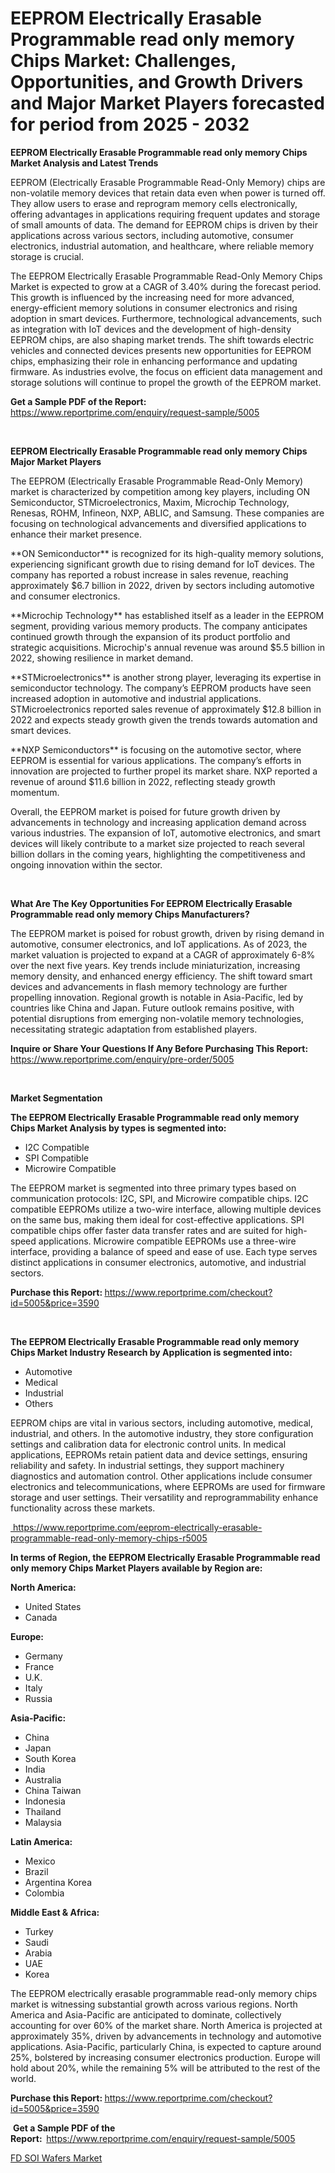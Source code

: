 <p><h1>EEPROM Electrically Erasable Programmable read only memory Chips Market: Challenges, Opportunities, and Growth Drivers and Major Market Players forecasted for period from 2025 - 2032</h1></p><p><strong>EEPROM Electrically Erasable Programmable read only memory Chips Market Analysis and Latest Trends</strong></p>
<p><p>EEPROM (Electrically Erasable Programmable Read-Only Memory) chips are non-volatile memory devices that retain data even when power is turned off. They allow users to erase and reprogram memory cells electronically, offering advantages in applications requiring frequent updates and storage of small amounts of data. The demand for EEPROM chips is driven by their applications across various sectors, including automotive, consumer electronics, industrial automation, and healthcare, where reliable memory storage is crucial.</p><p>The EEPROM Electrically Erasable Programmable Read-Only Memory Chips Market is expected to grow at a CAGR of 3.40% during the forecast period. This growth is influenced by the increasing need for more advanced, energy-efficient memory solutions in consumer electronics and rising adoption in smart devices. Furthermore, technological advancements, such as integration with IoT devices and the development of high-density EEPROM chips, are also shaping market trends. The shift towards electric vehicles and connected devices presents new opportunities for EEPROM chips, emphasizing their role in enhancing performance and updating firmware. As industries evolve, the focus on efficient data management and storage solutions will continue to propel the growth of the EEPROM market.</p></p>
<p><strong>Get a Sample PDF of the Report:&nbsp;</strong> <a href="https://www.reportprime.com/enquiry/request-sample/5005?utm_campaign=2095&utm_medium=2&utm_source=Github&utm_content=ia&utm_term=19032025&utm_id=eeprom-electrically-erasable-programmable-read-only-memory-chips">https://www.reportprime.com/enquiry/request-sample/5005</a></p>
<p>&nbsp;</p>
<p><strong>EEPROM Electrically Erasable Programmable read only memory Chips Major Market Players</strong></p>
<p><p>The EEPROM (Electrically Erasable Programmable Read-Only Memory) market is characterized by competition among key players, including ON Semiconductor, STMicroelectronics, Maxim, Microchip Technology, Renesas, ROHM, Infineon, NXP, ABLIC, and Samsung. These companies are focusing on technological advancements and diversified applications to enhance their market presence.</p><p>**ON Semiconductor** is recognized for its high-quality memory solutions, experiencing significant growth due to rising demand for IoT devices. The company has reported a robust increase in sales revenue, reaching approximately $6.7 billion in 2022, driven by sectors including automotive and consumer electronics.</p><p>**Microchip Technology** has established itself as a leader in the EEPROM segment, providing various memory products. The company anticipates continued growth through the expansion of its product portfolio and strategic acquisitions. Microchip's annual revenue was around $5.5 billion in 2022, showing resilience in market demand.</p><p>**STMicroelectronics** is another strong player, leveraging its expertise in semiconductor technology. The company’s EEPROM products have seen increased adoption in automotive and industrial applications. STMicroelectronics reported sales revenue of approximately $12.8 billion in 2022 and expects steady growth given the trends towards automation and smart devices.</p><p>**NXP Semiconductors** is focusing on the automotive sector, where EEPROM is essential for various applications. The company’s efforts in innovation are projected to further propel its market share. NXP reported a revenue of around $11.6 billion in 2022, reflecting steady growth momentum.</p><p>Overall, the EEPROM market is poised for future growth driven by advancements in technology and increasing application demand across various industries. The expansion of IoT, automotive electronics, and smart devices will likely contribute to a market size projected to reach several billion dollars in the coming years, highlighting the competitiveness and ongoing innovation within the sector.</p></p>
<p>&nbsp;</p>
<p><strong>What Are The Key Opportunities For EEPROM Electrically Erasable Programmable read only memory Chips Manufacturers?</strong></p>
<p><p>The EEPROM market is poised for robust growth, driven by rising demand in automotive, consumer electronics, and IoT applications. As of 2023, the market valuation is projected to expand at a CAGR of approximately 6-8% over the next five years. Key trends include miniaturization, increasing memory density, and enhanced energy efficiency. The shift toward smart devices and advancements in flash memory technology are further propelling innovation. Regional growth is notable in Asia-Pacific, led by countries like China and Japan. Future outlook remains positive, with potential disruptions from emerging non-volatile memory technologies, necessitating strategic adaptation from established players.</p></p>
<p><strong>Inquire or Share Your Questions If Any Before Purchasing This Report:</strong> <a href="https://www.reportprime.com/enquiry/pre-order/5005?utm_campaign=2095&utm_medium=2&utm_source=Github&utm_content=ia&utm_term=19032025&utm_id=eeprom-electrically-erasable-programmable-read-only-memory-chips">https://www.reportprime.com/enquiry/pre-order/5005</a></p>
<p>&nbsp;</p>
<p><strong>Market Segmentation</strong></p>
<p><strong>The EEPROM Electrically Erasable Programmable read only memory Chips Market Analysis by types is segmented into:</strong></p>
<p><ul><li>I2C Compatible</li><li>SPI Compatible</li><li>Microwire Compatible</li></ul></p>
<p><p>The EEPROM market is segmented into three primary types based on communication protocols: I2C, SPI, and Microwire compatible chips. I2C compatible EEPROMs utilize a two-wire interface, allowing multiple devices on the same bus, making them ideal for cost-effective applications. SPI compatible chips offer faster data transfer rates and are suited for high-speed applications. Microwire compatible EEPROMs use a three-wire interface, providing a balance of speed and ease of use. Each type serves distinct applications in consumer electronics, automotive, and industrial sectors.</p></p>
<p><strong>Purchase this Report:&nbsp;</strong><a href="https://www.reportprime.com/checkout?id=5005&price=3590&utm_campaign=2095&utm_medium=2&utm_source=Github&utm_content=ia&utm_term=19032025&utm_id=eeprom-electrically-erasable-programmable-read-only-memory-chips">https://www.reportprime.com/checkout?id=5005&price=3590</a></p>
<p>&nbsp;</p>
<p><strong>The EEPROM Electrically Erasable Programmable read only memory Chips Market Industry Research by Application is segmented into:</strong></p>
<p><ul><li>Automotive</li><li>Medical</li><li>Industrial</li><li>Others</li></ul></p>
<p><p>EEPROM chips are vital in various sectors, including automotive, medical, industrial, and others. In the automotive industry, they store configuration settings and calibration data for electronic control units. In medical applications, EEPROMs retain patient data and device settings, ensuring reliability and safety. In industrial settings, they support machinery diagnostics and automation control. Other applications include consumer electronics and telecommunications, where EEPROMs are used for firmware storage and user settings. Their versatility and reprogrammability enhance functionality across these markets.</p></p>
<p><a href="https://www.reportprime.com/eeprom-electrically-erasable-programmable-read-only-memory-chips-r5005?utm_campaign=2095&utm_medium=2&utm_source=Github&utm_content=ia&utm_term=19032025&utm_id=eeprom-electrically-erasable-programmable-read-only-memory-chips">&nbsp;https://www.reportprime.com/eeprom-electrically-erasable-programmable-read-only-memory-chips-r5005</a></p>
<p><strong>In terms of Region, the EEPROM Electrically Erasable Programmable read only memory Chips Market Players available by Region are:</strong></p>
<p>
    <p> <strong> North America: </strong>
        <ul>
            <li>United States</li>
            <li>Canada</li>
        </ul>
        </p> 
    <p> <strong> Europe: </strong>
        <ul>
            <li>Germany</li>
            <li>France</li>
            <li>U.K.</li>
            <li>Italy</li>
            <li>Russia</li>
        </ul>
        </p> 
    <p> <strong> Asia-Pacific: </strong>
        <ul>
            <li>China</li>
            <li>Japan</li>
            <li>South Korea</li>
            <li>India</li>
            <li>Australia</li>
            <li>China Taiwan</li>
            <li>Indonesia</li>
            <li>Thailand</li>
            <li>Malaysia</li>
        </ul>
        </p> 
    <p> <strong> Latin America: </strong>
        <ul>
            <li>Mexico</li>
            <li>Brazil</li>
            <li>Argentina Korea</li>
            <li>Colombia</li>
        </ul>
        </p> 
    <p> <strong> Middle East & Africa: </strong>
        <ul>
            <li>Turkey</li>
            <li>Saudi</li>
            <li>Arabia</li>
            <li>UAE</li>
            <li>Korea</li>
        </ul>
    </p>
    </p>
<p><p>The EEPROM electrically erasable programmable read-only memory chips market is witnessing substantial growth across various regions. North America and Asia-Pacific are anticipated to dominate, collectively accounting for over 60% of the market share. North America is projected at approximately 35%, driven by advancements in technology and automotive applications. Asia-Pacific, particularly China, is expected to capture around 25%, bolstered by increasing consumer electronics production. Europe will hold about 20%, while the remaining 5% will be attributed to the rest of the world.</p></p>
<p><strong>Purchase this Report: </strong><a href="https://www.reportprime.com/checkout?id=5005&price=3590&utm_campaign=2095&utm_medium=2&utm_source=Github&utm_content=ia&utm_term=19032025&utm_id=eeprom-electrically-erasable-programmable-read-only-memory-chips">https://www.reportprime.com/checkout?id=5005&price=3590</a></p>
<p>&nbsp;<strong>Get a Sample PDF of the Report:&nbsp;&nbsp;</strong><a href="https://www.reportprime.com/enquiry/request-sample/5005?utm_campaign=2095&utm_medium=2&utm_source=Github&utm_content=ia&utm_term=19032025&utm_id=eeprom-electrically-erasable-programmable-read-only-memory-chips">https://www.reportprime.com/enquiry/request-sample/5005</a></p>
<p><strong></strong></p>
<p><p><a href="https://github.com/gulaimolin/Market-Research-Report-List-7/blob/main/fd-soi-wafers-market.md?utm_campaign=2095&utm_medium=2&utm_source=Github&utm_content=ia&utm_term=19032025&utm_id=eeprom-electrically-erasable-programmable-read-only-memory-chips">FD SOI Wafers Market</a></p></p>